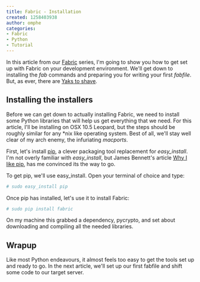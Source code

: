 ```yaml
--- 
title: Fabric - Installation
created: 1258403938
author: omphe
categories:
- Fabric
- Python
- Tutorial
---
```

In this article from our [Fabric](/blog/categories/fabric "Fabric articles") series, I'm going to show you how to get set up with Fabric on your development environment.<!--more--> We'll get down to installing the _fab_ commands and preparing you for writing your first _fabfile_. But, as ever, there are <a title="Definition of yak shaving" href="http://en.wiktionary.org/wiki/yak_shaving">Yaks to shave</a>.

## Installing the installers
Before we can get down to actually installing Fabric, we need to install some Python libraries that will help us get everything that we need. For this article, I'll be installing on OSX 10.5 Leopard, but the steps should be roughly similar for any \*nix like operating system. Best of all, we'll stay well clear of my arch enemy, the infuriating _macports_.

First, let's install <a title="pip homepage" href="http://pip.openplans.org/">pip</a>, a clever packaging tool replacement for _easy_install_. I'm not overly familiar with _easy_install_, but James Bennett's article <a title="Why I like pip" href="http://www.b-list.org/weblog/2008/dec/15/pip/">Why I like pip</a>, has me convinced its the way to go.

To get pip, we'll use easy_install. Open your terminal of choice and type:

~~~ bash
# sudo easy_install pip
~~~

Once pip has installed, let's use it to install Fabric:

~~~ bash
# sudo pip install fabric
~~~

On my machine this grabbed a dependency, pycrypto, and set about downloading and compiling all the needed libraries.

## Wrapup

Like most Python endeavours, it almost feels too easy to get the tools set up and ready to go. In the next article, we'll set up our first fabfile and shift some code to our target server.
